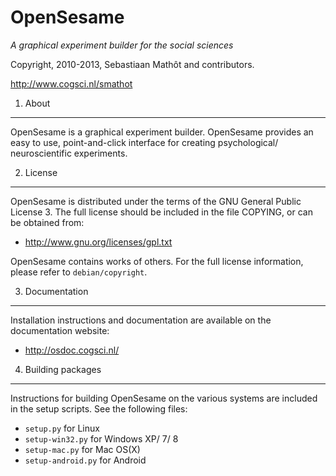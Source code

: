 OpenSesame
==========

*A graphical experiment builder for the social sciences*

Copyright, 2010-2013, Sebastiaan Math&ocirc;t and contributors.

<http://www.cogsci.nl/smathot>

1. About
--------

OpenSesame is a graphical experiment builder. OpenSesame provides an easy to use, point-and-click interface for creating psychological/ neuroscientific experiments.

2. License
----------

OpenSesame is distributed under the terms of the GNU General Public License 3. The full license should be included in the file COPYING, or can be obtained from:

- <http://www.gnu.org/licenses/gpl.txt>

OpenSesame contains works of others. For the full license information, please refer to `debian/copyright`.

3. Documentation
----------------

Installation instructions and documentation are available on the documentation website:

- <http://osdoc.cogsci.nl/>

4. Building packages
--------------------

Instructions for building OpenSesame on the various systems are included in the setup scripts. See the following files:

- `setup.py` for Linux
- `setup-win32.py` for Windows XP/ 7/ 8
- `setup-mac.py` for Mac OS(X)
- `setup-android.py` for Android